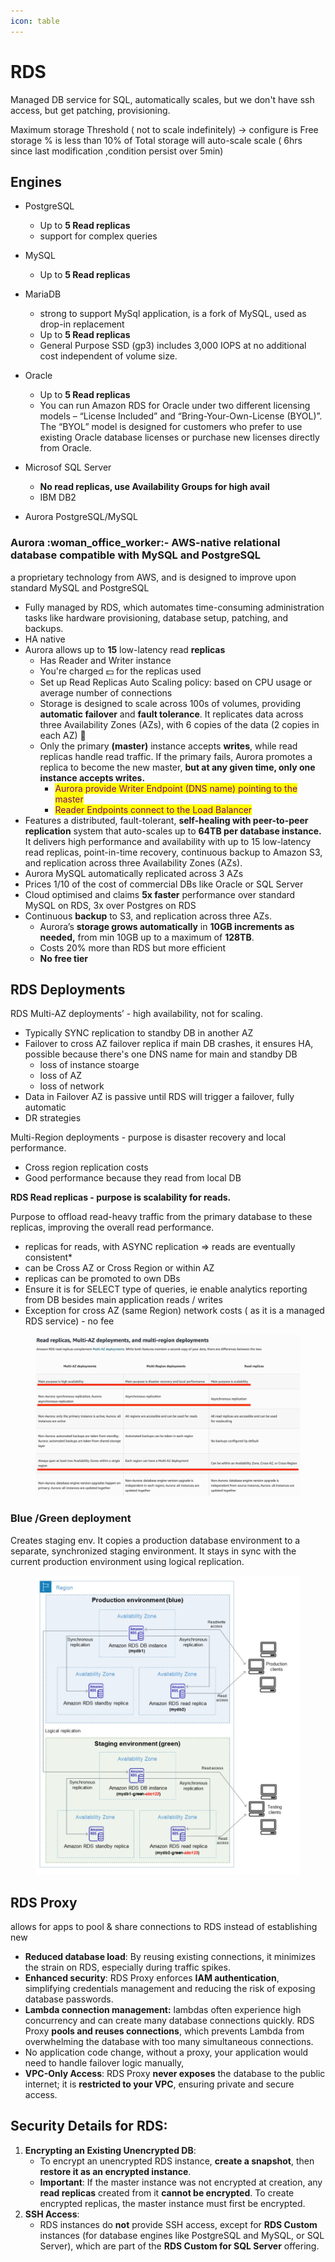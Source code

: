 ```yaml
---
icon: table
---
```


# RDS

Managed DB service for SQL, automatically scales, but we don't have ssh access, but get patching, provisioning.

Maximum storage Threshold ( not to scale indefinitely) -> configure is Free storage % is less than 10% of Total storage will auto-scale scale ( 6hrs since last modification ,condition persist over 5min)

## Engines

* PostgreSQL
  * Up to **5 Read replicas**
  * support for complex queries
* MySQL
  * Up to **5 Read replicas**
* MariaDB
  * strong to support MySql application, is a fork of MySQL, used as drop-in replacement
  * Up to **5 Read replicas**
  * General Purpose SSD (gp3) includes 3,000 IOPS at no additional cost independent of volume size.
*   Oracle

    * Up to **5 Read replicas**
    * You can run Amazon RDS for Oracle under two different licensing models – “License Included” and “Bring-Your-Own-License (BYOL)”. The “BYOL” model is designed for customers who prefer to use existing Oracle database licenses or purchase new licenses directly from Oracle.


* Microsof SQL Server
  * **No read replicas, use Availability Groups for high avail**
  * IBM DB2
* Aurora PostgreSQL/MySQL&#x20;



### **Aurora** :woman\_office\_worker:**- AWS-native relational database** compatible with MySQL and PostgreSQL

a proprietary technology from AWS, and is designed to improve upon standard MySQL and PostgreSQL

* Fully managed by RDS, which automates time-consuming administration tasks like hardware provisioning, database setup, patching, and backups.
* HA native
* Aurora allows up to **15** low-latency read **replicas**
  * Has Reader and Writer instance&#x20;
  * You're charged  :dollar: for the replicas used
  * Set up Read Replicas Auto Scaling policy: based on CPU usage or average number of connections
  * Storage is designed to scale across 100s of volumes, providing **automatic failover** and **fault tolerance**. It replicates data across three Availability Zones (AZs), with 6 copies of the data (2 copies in each AZ) :muscle:
  * Only the primary **(master)** instance accepts **writes**, while read replicas handle read traffic. If the primary fails, Aurora promotes a replica to become the new master, **but at any given time, only one instance accepts writes.**
    * <mark style="color:purple;">Aurora provide Writer Endpoint (DNS name) pointing to the master</mark>&#x20;
    * <mark style="color:purple;">Reader Endpoints connect to the Load Balancer</mark>
* Features a distributed, fault-tolerant, **self-healing with peer-to-peer replication** system that auto-scales up to **64TB per database instance.** It delivers high performance and availability with up to 15 low-latency read replicas, point-in-time recovery, continuous backup to Amazon S3, and replication across three Availability Zones (AZs).
* Aurora MySQL automatically replicated across 3 AZs
* Prices 1/10 of the cost of commercial DBs like Oracle or SQL Server
* Cloud optimised and claims **5x faster** performance over standard MySQL on RDS, 3x over Postgres on RDS
* Continuous **backup** to S3, and replication across three AZs.
  * Aurora’s **storage grows automatically** in **10GB increments as needed,** from min 10GB up to a maximum of **128TB**.
  * Costs 20% more than RDS but more efficient
  * **No free tier**



## RDS Deployments

RDS Multi-AZ deployments’ - high availability, not for scaling.

* Typically SYNC replication to standby DB in another AZ&#x20;
* Failover to cross AZ failover replica if main DB crashes, it ensures HA,  possible because there's one DNS name for main and standby DB
  * loss of instance stoarge
  * loss of AZ
  * loss of network
* Data in Failover AZ is passive until RDS will trigger a failover, fully automatic
* DR strategies

&#x20;Multi-Region deployments -  purpose is disaster recovery and local performance.

* Cross region replication costs
* Good performance because they read from local DB

**RDS Read replicas - purpose is scalability for reads.**&#x20;

Purpose to offload read-heavy traffic from the primary database to these replicas, improving the overall read performance.

* replicas for reads, with ASYNC replication => reads are eventually consistent\*
* can be Cross AZ or Cross Region or within AZ
* replicas can be promoted to own DBs
* Ensure it is for SELECT type of queries, ie enable analytics reporting from DB besides main application reads / writes&#x20;
* Exception for cross AZ (same Region) network costs ( as it is a managed RDS service) - no fee

<figure><img src="../.gitbook/assets/image.png" alt=""><figcaption></figcaption></figure>

### Blue /Green deployment

Creates staging env. It copies a production database environment to a separate, synchronized staging environment. It stays in sync with the current production environment using logical replication.

<figure><img src="../.gitbook/assets/image (1).png" alt=""><figcaption></figcaption></figure>

## RDS Proxy&#x20;

allows for apps to pool & share connections to RDS instead of establishing new

* **Reduced database load**: By reusing existing connections, it minimizes the strain on RDS, especially during traffic spikes.
* **Enhanced security**: RDS Proxy enforces **IAM authentication**, simplifying credentials management and reducing the risk of exposing database passwords.
* **Lambda connection management:** lambdas often experience high concurrency and can create many database connections quickly. RDS Proxy **pools and reuses connections**, which prevents Lambda from overwhelming the database with too many simultaneous connections.
* No application code change, without a proxy, your application would need to handle failover logic manually,
* **VPC-Only Access**: RDS Proxy **never exposes** the database to the public internet; it is **restricted to your VPC**, ensuring private and secure access.

## **Security Details for RDS:**

1. **Encrypting an Existing Unencrypted DB**:
   * To encrypt an unencrypted RDS instance, **create a snapshot**, then **restore it as an encrypted instance**.
   * **Important**: If the master instance was not encrypted at creation, any **read replicas** created from it **cannot be encrypted**. To create encrypted replicas, the master instance must first be encrypted.
2. **SSH Access**:
   * RDS instances do **not** provide SSH access, except for **RDS Custom** instances (for database engines like PostgreSQL and MySQL, or SQL Server), which are part of the **RDS Custom for SQL Server** offering.

